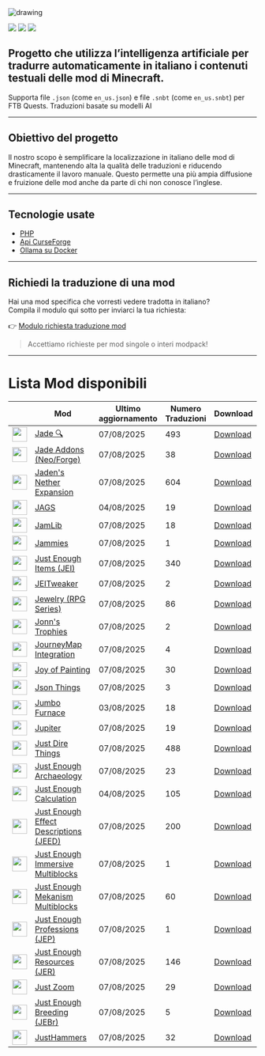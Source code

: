<img src="https://cdn.worldvectorlogo.com/logos/minecraft.svg" alt="drawing" />

![](https://img.shields.io/badge/Ultimo%20Aggiornamento-24%2F08%2F2025-blue)
![](https://img.shields.io/badge/Mod%20tradotte-1475-green)
![](https://img.shields.io/badge/Quest%20tradotte-3-green)

## Progetto che utilizza l’intelligenza artificiale per **tradurre automaticamente in italiano** i contenuti testuali delle mod di Minecraft.
Supporta file `.json` (come `en_us.json`) e file `.snbt` (come `en_us.snbt`) per FTB Quests.
Traduzioni basate su modelli AI

---

## Obiettivo del progetto

Il nostro scopo è semplificare la localizzazione in italiano delle mod di Minecraft, mantenendo alta la qualità delle traduzioni e riducendo drasticamente il lavoro manuale. Questo permette una più ampia diffusione e fruizione delle mod anche da parte di chi non conosce l’inglese.

---

## Tecnologie usate

- [PHP](https://www.php.net/)
- [Api CurseForge](https://curseforge.com/)
- [Ollama su Docker](https://hub.docker.com/r/ollama/ollama)

---

## Richiedi la traduzione di una mod

Hai una mod specifica che vorresti vedere tradotta in italiano?  
Compila il modulo qui sotto per inviarci la tua richiesta:

👉 [Modulo richiesta traduzione mod](https://forms.gle/3SsGruLzzU6gDovv8)

> Accettiamo richieste per mod singole o interi modpack!

---
# Lista Mod disponibili

|  |Mod | Ultimo<br/>aggiornamento | Numero<br/>Traduzioni |Download |
| ---- | ---- | ---- | ---- | ---- |
| <img src="https://media.forgecdn.net/avatars/207/323/636965628804677340.png" loading="lazy" decoding="async" width="30" /> | [Jade 🔍](https://www.curseforge.com/minecraft/mc-mods/jade "Web Site")  | 07/08/2025 | 493 | [Download ](https://download-directory.github.io/?url=https%3A%2F%2Fgithub.com%2Ffrancescoparadisi14%2FMinecraftModItaTranslate%2Ftree%2Fmain%2Ftraduzioni%2Fassets%2Fjade "Download") |
| <img src="https://media.forgecdn.net/avatars/497/744/637814611670008374.png" loading="lazy" decoding="async" width="30" /> | [Jade Addons (Neo/Forge)](https://www.curseforge.com/minecraft/mc-mods/jade-addons "Web Site")  | 07/08/2025 | 38 | [Download ](https://download-directory.github.io/?url=https%3A%2F%2Fgithub.com%2Ffrancescoparadisi14%2FMinecraftModItaTranslate%2Ftree%2Fmain%2Ftraduzioni%2Fassets%2Fjadeaddons "Download") |
| <img src="https://media.forgecdn.net/avatars/1089/159/638632113299109573.png" loading="lazy" decoding="async" width="30" /> | [Jaden's Nether Expansion](https://www.curseforge.com/minecraft/mc-mods/jadens-nether-expansion "Web Site")  | 07/08/2025 | 604 | [Download ](https://download-directory.github.io/?url=https%3A%2F%2Fgithub.com%2Ffrancescoparadisi14%2FMinecraftModItaTranslate%2Ftree%2Fmain%2Ftraduzioni%2Fassets%2Fnetherexp "Download") |
| <img src="https://media.forgecdn.net/avatars/420/812/637647497545386340.png" loading="lazy" decoding="async" width="30" /> | [JAGS](https://www.curseforge.com/minecraft/mc-mods/jags "Web Site")  | 04/08/2025 | 19 | [Download ](https://download-directory.github.io/?url=https%3A%2F%2Fgithub.com%2Ffrancescoparadisi14%2FMinecraftModItaTranslate%2Ftree%2Fmain%2Ftraduzioni%2Fassets%2Fjags "Download") |
| <img src="https://media.forgecdn.net/avatars/964/489/638462824667803215.png" loading="lazy" decoding="async" width="30" /> | [JamLib](https://www.curseforge.com/minecraft/mc-mods/jamlib "Web Site")  | 07/08/2025 | 18 | [Download ](https://download-directory.github.io/?url=https%3A%2F%2Fgithub.com%2Ffrancescoparadisi14%2FMinecraftModItaTranslate%2Ftree%2Fmain%2Ftraduzioni%2Fassets%2Fjamlib "Download") |
| <img src="https://media.forgecdn.net/avatars/886/374/638322885920394429.gif" loading="lazy" decoding="async" width="30" /> | [Jammies](https://www.curseforge.com/minecraft/mc-mods/jammies "Web Site")  | 07/08/2025 | 1 | [Download ](https://download-directory.github.io/?url=https%3A%2F%2Fgithub.com%2Ffrancescoparadisi14%2FMinecraftModItaTranslate%2Ftree%2Fmain%2Ftraduzioni%2Fassets%2Fjammies "Download") |
| <img src="https://media.forgecdn.net/avatars/29/69/635838945588716414.jpeg" loading="lazy" decoding="async" width="30" /> | [Just Enough Items (JEI)](https://www.curseforge.com/minecraft/mc-mods/jei "Web Site")  | 07/08/2025 | 340 | [Download ](https://download-directory.github.io/?url=https%3A%2F%2Fgithub.com%2Ffrancescoparadisi14%2FMinecraftModItaTranslate%2Ftree%2Fmain%2Ftraduzioni%2Fassets%2Fjei "Download") |
| <img src="https://media.forgecdn.net/avatars/255/940/637203420213364761.png" loading="lazy" decoding="async" width="30" /> | [JEITweaker](https://www.curseforge.com/minecraft/mc-mods/jeitweaker "Web Site")  | 07/08/2025 | 2 | [Download ](https://download-directory.github.io/?url=https%3A%2F%2Fgithub.com%2Ffrancescoparadisi14%2FMinecraftModItaTranslate%2Ftree%2Fmain%2Ftraduzioni%2Fassets%2Fjeitweaker "Download") |
| <img src="https://media.forgecdn.net/avatars/874/746/638296236288128550.png" loading="lazy" decoding="async" width="30" /> | [Jewelry (RPG Series)](https://www.curseforge.com/minecraft/mc-mods/jewelry "Web Site")  | 07/08/2025 | 86 | [Download ](https://download-directory.github.io/?url=https%3A%2F%2Fgithub.com%2Ffrancescoparadisi14%2FMinecraftModItaTranslate%2Ftree%2Fmain%2Ftraduzioni%2Fassets%2Fjewelry "Download") |
| <img src="https://media.forgecdn.net/avatars/413/247/637633895952350301.jpeg" loading="lazy" decoding="async" width="30" /> | [Jonn's Trophies](https://www.curseforge.com/minecraft/mc-mods/jonns-trophies "Web Site")  | 07/08/2025 | 2 | [Download ](https://download-directory.github.io/?url=https%3A%2F%2Fgithub.com%2Ffrancescoparadisi14%2FMinecraftModItaTranslate%2Ftree%2Fmain%2Ftraduzioni%2Fassets%2Ftrophymanager "Download") |
| <img src="https://media.forgecdn.net/avatars/431/167/637666162691913254.png" loading="lazy" decoding="async" width="30" /> | [JourneyMap Integration](https://www.curseforge.com/minecraft/mc-mods/journeymap-integration "Web Site")  | 07/08/2025 | 4 | [Download ](https://download-directory.github.io/?url=https%3A%2F%2Fgithub.com%2Ffrancescoparadisi14%2FMinecraftModItaTranslate%2Ftree%2Fmain%2Ftraduzioni%2Fassets%2Fjmi "Download") |
| <img src="https://media.forgecdn.net/avatars/235/674/637087380131443552.png" loading="lazy" decoding="async" width="30" /> | [Joy of Painting](https://www.curseforge.com/minecraft/mc-mods/joy-of-painting "Web Site")  | 07/08/2025 | 30 | [Download ](https://download-directory.github.io/?url=https%3A%2F%2Fgithub.com%2Ffrancescoparadisi14%2FMinecraftModItaTranslate%2Ftree%2Fmain%2Ftraduzioni%2Fassets%2Fxercapaint "Download") |
| <img src="https://media.forgecdn.net/avatars/449/405/637708769156053633.png" loading="lazy" decoding="async" width="30" /> | [Json Things](https://www.curseforge.com/minecraft/mc-mods/json-things "Web Site")  | 07/08/2025 | 3 | [Download ](https://download-directory.github.io/?url=https%3A%2F%2Fgithub.com%2Ffrancescoparadisi14%2FMinecraftModItaTranslate%2Ftree%2Fmain%2Ftraduzioni%2Fassets%2Fjsonthings "Download") |
| <img src="https://media.forgecdn.net/avatars/280/655/637282684873827598.png" loading="lazy" decoding="async" width="30" /> | [Jumbo Furnace](https://www.curseforge.com/minecraft/mc-mods/jumbo-furnace "Web Site")  | 03/08/2025 | 18 | [Download ](https://download-directory.github.io/?url=https%3A%2F%2Fgithub.com%2Ffrancescoparadisi14%2FMinecraftModItaTranslate%2Ftree%2Fmain%2Ftraduzioni%2Fassets%2Fjumbofurnace "Download") |
| <img src="https://media.forgecdn.net/avatars/1048/771/638577740300213439.jpg" loading="lazy" decoding="async" width="30" /> | [Jupiter](https://www.curseforge.com/minecraft/mc-mods/jupiter "Web Site")  | 07/08/2025 | 19 | [Download ](https://download-directory.github.io/?url=https%3A%2F%2Fgithub.com%2Ffrancescoparadisi14%2FMinecraftModItaTranslate%2Ftree%2Fmain%2Ftraduzioni%2Fassets%2Fjupiter "Download") |
| <img src="https://media.forgecdn.net/avatars/979/642/638485390482179180.png" loading="lazy" decoding="async" width="30" /> | [Just Dire Things](https://www.curseforge.com/minecraft/mc-mods/just-dire-things "Web Site")  | 07/08/2025 | 488 | [Download ](https://download-directory.github.io/?url=https%3A%2F%2Fgithub.com%2Ffrancescoparadisi14%2FMinecraftModItaTranslate%2Ftree%2Fmain%2Ftraduzioni%2Fassets%2Fjustdirethings "Download") |
| <img src="https://media.forgecdn.net/avatars/852/158/638254730613855169.png" loading="lazy" decoding="async" width="30" /> | [Just Enough Archaeology](https://www.curseforge.com/minecraft/mc-mods/just-enough-archaeology "Web Site")  | 07/08/2025 | 23 | [Download ](https://download-directory.github.io/?url=https%3A%2F%2Fgithub.com%2Ffrancescoparadisi14%2FMinecraftModItaTranslate%2Ftree%2Fmain%2Ftraduzioni%2Fassets%2Fjearchaeology "Download") |
| <img src="https://media.forgecdn.net/avatars/35/135/635920403649554603.jpeg" loading="lazy" decoding="async" width="30" /> | [Just Enough Calculation](https://www.curseforge.com/minecraft/mc-mods/just-enough-calculation "Web Site")  | 04/08/2025 | 105 | [Download ](https://download-directory.github.io/?url=https%3A%2F%2Fgithub.com%2Ffrancescoparadisi14%2FMinecraftModItaTranslate%2Ftree%2Fmain%2Ftraduzioni%2Fassets%2Fjecalculation "Download") |
| <img src="https://media.forgecdn.net/avatars/438/886/637685255314420532.png" loading="lazy" decoding="async" width="30" /> | [Just Enough Effect Descriptions (JEED)](https://www.curseforge.com/minecraft/mc-mods/just-enough-effect-descriptions-jeed "Web Site")  | 07/08/2025 | 200 | [Download ](https://download-directory.github.io/?url=https%3A%2F%2Fgithub.com%2Ffrancescoparadisi14%2FMinecraftModItaTranslate%2Ftree%2Fmain%2Ftraduzioni%2Fassets%2Fjeed "Download") |
| <img src="https://media.forgecdn.net/avatars/560/299/637911069109067578.png" loading="lazy" decoding="async" width="30" /> | [Just Enough Immersive Multiblocks](https://www.curseforge.com/minecraft/mc-mods/just-enough-immersive-multiblocks "Web Site")  | 07/08/2025 | 1 | [Download ](https://download-directory.github.io/?url=https%3A%2F%2Fgithub.com%2Ffrancescoparadisi14%2FMinecraftModItaTranslate%2Ftree%2Fmain%2Ftraduzioni%2Fassets%2Fjeimultiblocks "Download") |
| <img src="https://media.forgecdn.net/avatars/860/672/638267473798853846.png" loading="lazy" decoding="async" width="30" /> | [Just Enough Mekanism Multiblocks](https://www.curseforge.com/minecraft/mc-mods/just-enough-mekanism-multiblocks "Web Site")  | 07/08/2025 | 60 | [Download ](https://download-directory.github.io/?url=https%3A%2F%2Fgithub.com%2Ffrancescoparadisi14%2FMinecraftModItaTranslate%2Ftree%2Fmain%2Ftraduzioni%2Fassets%2Fjei_mekanism_multiblocks "Download") |
| <img src="https://media.forgecdn.net/avatars/311/84/637401177607519178.png" loading="lazy" decoding="async" width="30" /> | [Just Enough Professions (JEP)](https://www.curseforge.com/minecraft/mc-mods/just-enough-professions-jep "Web Site")  | 07/08/2025 | 1 | [Download ](https://download-directory.github.io/?url=https%3A%2F%2Fgithub.com%2Ffrancescoparadisi14%2FMinecraftModItaTranslate%2Ftree%2Fmain%2Ftraduzioni%2Fassets%2Fjustenoughprofessions "Download") |
| <img src="https://media.forgecdn.net/avatars/32/419/635880199659979425.png" loading="lazy" decoding="async" width="30" /> | [Just Enough Resources (JER)](https://www.curseforge.com/minecraft/mc-mods/just-enough-resources-jer "Web Site")  | 07/08/2025 | 146 | [Download ](https://download-directory.github.io/?url=https%3A%2F%2Fgithub.com%2Ffrancescoparadisi14%2FMinecraftModItaTranslate%2Ftree%2Fmain%2Ftraduzioni%2Fassets%2Fjeresources "Download") |
| <img src="https://media.forgecdn.net/avatars/1324/771/638861240221497743.png" loading="lazy" decoding="async" width="30" /> | [Just Zoom](https://www.curseforge.com/minecraft/mc-mods/just-zoom "Web Site")  | 07/08/2025 | 29 | [Download ](https://download-directory.github.io/?url=https%3A%2F%2Fgithub.com%2Ffrancescoparadisi14%2FMinecraftModItaTranslate%2Ftree%2Fmain%2Ftraduzioni%2Fassets%2Fjustzoom "Download") |
| <img src="https://media.forgecdn.net/avatars/862/389/638270817972208061.png" loading="lazy" decoding="async" width="30" /> | [Just Enough Breeding (JEBr)](https://www.curseforge.com/minecraft/mc-mods/justenoughbreeding "Web Site")  | 07/08/2025 | 5 | [Download ](https://download-directory.github.io/?url=https%3A%2F%2Fgithub.com%2Ffrancescoparadisi14%2FMinecraftModItaTranslate%2Ftree%2Fmain%2Ftraduzioni%2Fassets%2Fjustenoughbreeding "Download") |
| <img src="https://media.forgecdn.net/avatars/629/120/638026711195851029.png" loading="lazy" decoding="async" width="30" /> | [JustHammers](https://www.curseforge.com/minecraft/mc-mods/justhammers "Web Site")  | 07/08/2025 | 32 | [Download ](https://download-directory.github.io/?url=https%3A%2F%2Fgithub.com%2Ffrancescoparadisi14%2FMinecraftModItaTranslate%2Ftree%2Fmain%2Ftraduzioni%2Fassets%2Fjusthammers "Download") |